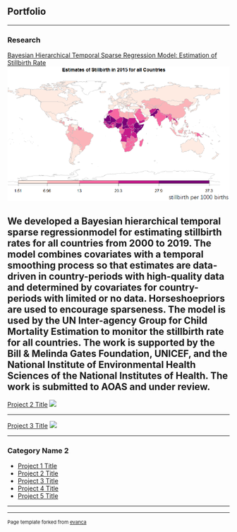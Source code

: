 ## Portfolio

---

### Research 

<a href="https://arxiv.org/abs/2010.03551">Bayesian Hierarchical Temporal Sparse Regression Model: Estimation of Stillbirth Rate</a>
<img src="/images/worldmap.png?raw=true"/>

We developed a Bayesian hierarchical temporal sparse regressionmodel for estimating stillbirth rates for all countries from 2000 to 2019. The model combines covariates with a temporal smoothing process so that estimates are data-driven in country-periods with high-quality data and determined by covariates for country-periods with limited or no data. Horseshoepriors are used to encourage sparseness. The model is used by the UN Inter-agency Group for Child Mortality Estimation to monitor the stillbirth rate for all countries. The work is supported by the Bill & Melinda Gates Foundation, UNICEF, and the National Institute of Environmental Health Sciences of the National Institutes of Health. The work is submitted to AOAS and under review. 
---
[Project 2 Title](/pdf/sample_presentation.pdf)
<img src="images/dummy_thumbnail.jpg?raw=true"/>

---
[Project 3 Title](http://example.com/)
<img src="images/dummy_thumbnail.jpg?raw=true"/>

---

### Category Name 2

- [Project 1 Title](http://example.com/)
- [Project 2 Title](http://example.com/)
- [Project 3 Title](http://example.com/)
- [Project 4 Title](http://example.com/)
- [Project 5 Title](http://example.com/)

---




---
<p style="font-size:11px">Page template forked from <a href="https://github.com/evanca/quick-portfolio">evanca</a></p>
<!-- Remove above link if you don't want to attibute -->
